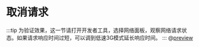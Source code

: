 # 取消请求
:::tip
为验证效果，这一节请打开开发者工具，选择网络面板，观察网络请求状态。如果请求响应时间过短，可以调到低速3G模式延长响应时间。
:::
@[preview](@/.vuepress/vue-previews/cancel.vue)

